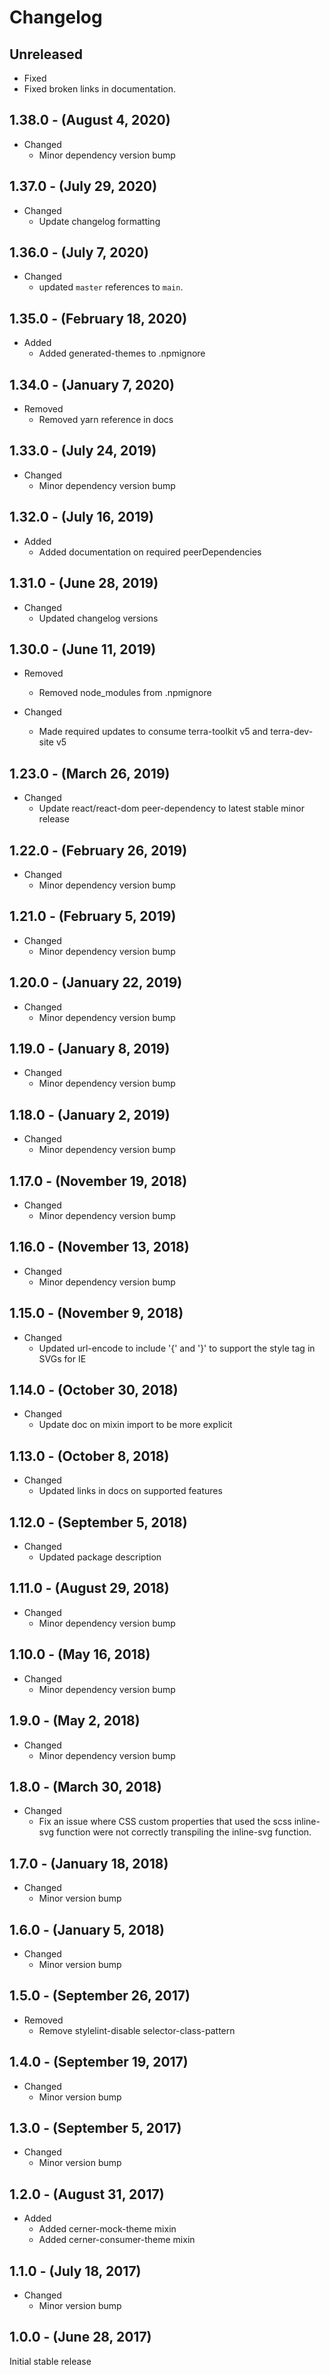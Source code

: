 # Changelog

## Unreleased

* Fixed
 * Fixed broken links in documentation.

## 1.38.0 - (August 4, 2020)

* Changed
  * Minor dependency version bump

## 1.37.0 - (July 29, 2020)

* Changed
  * Update changelog formatting

## 1.36.0 - (July 7, 2020)

* Changed
  * updated `master` references to `main`.

## 1.35.0 - (February 18, 2020)

* Added
  * Added generated-themes to .npmignore

## 1.34.0 - (January 7, 2020)

* Removed
  * Removed yarn reference in docs

## 1.33.0 - (July 24, 2019)

* Changed
  * Minor dependency version bump

## 1.32.0 - (July 16, 2019)

* Added
  * Added documentation on required peerDependencies

## 1.31.0 - (June 28, 2019)

* Changed
  * Updated changelog versions

## 1.30.0 - (June 11, 2019)

* Removed
  * Removed node_modules from .npmignore

* Changed
  * Made required updates to consume terra-toolkit v5 and terra-dev-site v5

## 1.23.0 - (March 26, 2019)

* Changed
  * Update react/react-dom peer-dependency to latest stable minor release

## 1.22.0 - (February 26, 2019)

* Changed
  * Minor dependency version bump

## 1.21.0 - (February 5, 2019)

* Changed
  * Minor dependency version bump

## 1.20.0 - (January 22, 2019)

* Changed
  * Minor dependency version bump

## 1.19.0 - (January 8, 2019)

* Changed
  * Minor dependency version bump

## 1.18.0 - (January 2, 2019)

* Changed
  * Minor dependency version bump

## 1.17.0 - (November 19, 2018)

* Changed
  * Minor dependency version bump

## 1.16.0 - (November 13, 2018)

* Changed
  * Minor dependency version bump

## 1.15.0 - (November 9, 2018)

* Changed
  * Updated url-encode to include '{' and '}' to support the style tag in SVGs for IE

## 1.14.0 - (October 30, 2018)

* Changed
  * Update doc on mixin import to be more explicit

## 1.13.0 - (October 8, 2018)

* Changed
  * Updated links in docs on supported features

## 1.12.0 - (September 5, 2018)

* Changed
  * Updated package description

## 1.11.0 - (August 29, 2018)

* Changed
  * Minor dependency version bump

## 1.10.0 - (May 16, 2018)

* Changed
  * Minor dependency version bump

## 1.9.0 - (May 2, 2018)

* Changed
  * Minor dependency version bump

## 1.8.0 - (March 30, 2018)

* Changed
  * Fix an issue where CSS custom properties that used the scss inline-svg function were not correctly transpiling the inline-svg function.

## 1.7.0 - (January 18, 2018)

* Changed
  * Minor version bump

## 1.6.0 - (January 5, 2018)

* Changed
  * Minor version bump

## 1.5.0 - (September 26, 2017)

* Removed
  * Remove stylelint-disable selector-class-pattern

## 1.4.0 - (September 19, 2017)

* Changed
  * Minor version bump

## 1.3.0 - (September 5, 2017)

* Changed
  * Minor version bump

## 1.2.0 - (August 31, 2017)

* Added
  * Added cerner-mock-theme mixin
  * Added cerner-consumer-theme mixin

## 1.1.0 - (July 18, 2017)

* Changed
  * Minor version bump

## 1.0.0 - (June 28, 2017)

Initial stable release
